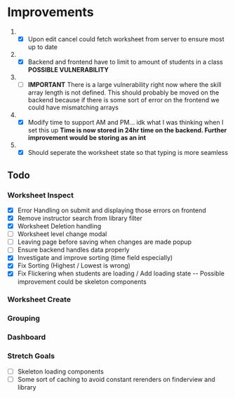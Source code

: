 # Improvements

1. - [x] Upon edit cancel could fetch worksheet from server to ensure most up to date
2. - [x] Backend and frontend have to limit to amount of students in a class **POSSIBLE VULNERABILITY**
3. - [ ] **IMPORTANT** There is a large vulnerability right now where the skill array length is not defined. This should probably be moved on the backend because if there is some sort of error on the frontend we could have mismatching arrays
4. - [x] Modify time to support AM and PM... idk what I was thinking when I set this up **Time is now stored in 24hr time on the backend. Further improvement would be storing as an int**
5. - [x] Should seperate the worksheet state so that typing is more seamless

## Todo

### Worksheet Inspect

- [x] Error Handling on submit and displaying those errors on frontend
- [x] Remove instructor search from library filter
- [x] Worksheet Deletion handling
- [ ] Worksheet level change modal
- [ ] Leaving page before saving when changes are made popup
- [ ] Ensure backend handles data properly
- [x] Investigate and improve sorting (time field especially)
- [x] Fix Sorting (Highest / Lowest is wrong)
- [x] Fix Flickering when students are loading / Add loading state -- Possible improvement could be skeleton components

### Worksheet Create

### Grouping

### Dashboard

### Stretch Goals

- [ ] Skeleton loading components
- [ ] Some sort of caching to avoid constant rerenders on finderview and library
